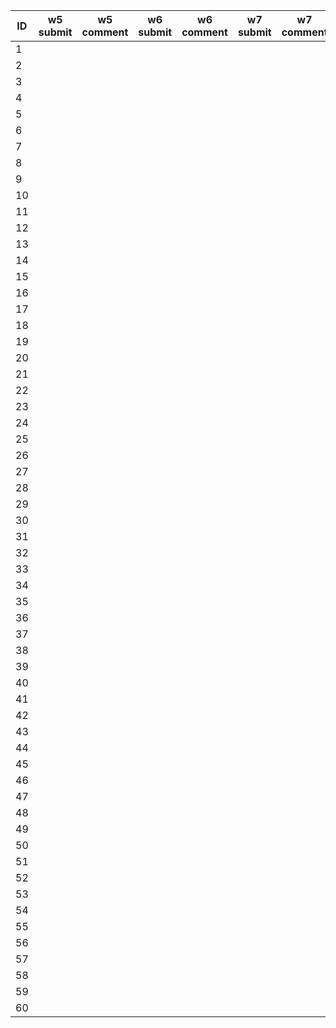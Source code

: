 |   ID | w5 submit   | w5 comment   | w6 submit   | w6 comment   | w7 submit   | w7 comment   | w8 submit   | w8 comment   |
|------|-------------|--------------|-------------|--------------|-------------|--------------|-------------|--------------|
|    1 |             |              |             |              |             |              |             |              |
|    2 |             |              |             |              |             |              |             |              |
|    3 |             |              |             |              |             |              |             |              |
|    4 |             |              |             |              |             |              |             |              |
|    5 |             |              |             |              |             |              |             |              |
|    6 |             |              |             |              |             |              |             |              |
|    7 |             |              |             |              |             |              |             |              |
|    8 |             |              |             |              |             |              |             |              |
|    9 |             |              |             |              |             |              |             |              |
|   10 |             |              |             |              |             |              |             |              |
|   11 |             |              |             |              |             |              |             |              |
|   12 |             |              |             |              |             |              |             |              |
|   13 |             |              |             |              |             |              |             |              |
|   14 |             |              |             |              |             |              |             |              |
|   15 |             |              |             |              |             |              |             |              |
|   16 |             |              |             |              |             |              |             |              |
|   17 |             |              |             |              |             |              |             |              |
|   18 |             |              |             |              |             |              |             |              |
|   19 |             |              |             |              |             |              |             |              |
|   20 |             |              |             |              |             |              |             |              |
|   21 |             |              |             |              |             |              |             |              |
|   22 |             |              |             |              |             |              |             |              |
|   23 |             |              |             |              |             |              |             |              |
|   24 |             |              |             |              |             |              |             |              |
|   25 |             |              |             |              |             |              |             |              |
|   26 |             |              |             |              |             |              |             |              |
|   27 |             |              |             |              |             |              |             |              |
|   28 |             |              |             |              |             |              |             |              |
|   29 |             |              |             |              |             |              |             |              |
|   30 |             |              |             |              |             |              |             |              |
|   31 |             |              |             |              |             |              |             |              |
|   32 |             |              |             |              |             |              |             |              |
|   33 |             |              |             |              |             |              |             |              |
|   34 |             |              |             |              |             |              |             |              |
|   35 |             |              |             |              |             |              |             |              |
|   36 |             |              |             |              |             |              |             |              |
|   37 |             |              |             |              |             |              |             |              |
|   38 |             |              |             |              |             |              |             |              |
|   39 |             |              |             |              |             |              |             |              |
|   40 |             |              |             |              |             |              |             |              |
|   41 |             |              |             |              |             |              |             |              |
|   42 |             |              |             |              |             |              |             |              |
|   43 |             |              |             |              |             |              |             |              |
|   44 |             |              |             |              |             |              |             |              |
|   45 |             |              |             |              |             |              |             |              |
|   46 |             |              |             |              |             |              |             |              |
|   47 |             |              |             |              |             |              |             |              |
|   48 |             |              |             |              |             |              |             |              |
|   49 |             |              |             |              |             |              |             |              |
|   50 |             |              |             |              |             |              |             |              |
|   51 |             |              |             |              |             |              |             |              |
|   52 |             |              |             |              |             |              |             |              |
|   53 |             |              |             |              |             |              |             |              |
|   54 |             |              |             |              |             |              |             |              |
|   55 |             |              |             |              |             |              |             |              |
|   56 |             |              |             |              |             |              |             |              |
|   57 |             |              |             |              |             |              |             |              |
|   58 |             |              |             |              |             |              |             |              |
|   59 |             |              |             |              |             |              |             |              |
|   60 |             |              |             |              |             |              |             |              |